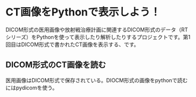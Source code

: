 # CT画像をPythonで表示しよう！
DICOM形式の医用画像や放射戦治療計画に関連するDICOM形式のデータ（RTシリーズ）をPythonを使って表示したり解析したりするプロジェクトです。第1回目はDICOM形式で書かれたCT画像を表示する、です。
## DICOM形式のCT画像を読む
医用画像はDICOM形式で保存されている。DIOCM形式の画像をpythonで読むにはpydicomを使う。
